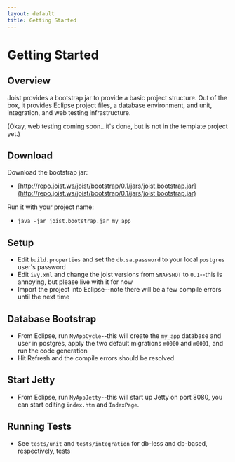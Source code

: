 ```yaml
---
layout: default
title: Getting Started
---
```


Getting Started
===============

Overview
--------

Joist provides a bootstrap jar to provide a basic project structure. Out of the box, it provides Eclipse project files, a database environment, and unit, integration, and web testing infrastructure.

(Okay, web testing coming soon...it's done, but is not in the template project yet.)

Download
--------

Download the bootstrap jar:

* [http://repo.joist.ws/joist/bootstrap/0.1/jars/joist.bootstrap.jar](http://repo.joist.ws/joist/bootstrap/0.1/jars/joist.bootstrap.jar)

Run it with your project name:

* `java -jar joist.bootstrap.jar my_app`

Setup
-----

* Edit `build.properties` and set the `db.sa.password` to your local `postgres` user's password
* Edit `ivy.xml` and change the joist versions from `SNAPSHOT` to `0.1`--this is annoying, but please live with it for now
* Import the project into Eclipse--note there will be a few compile errors until the next time

Database Bootstrap
------------------

* From Eclipse, run `MyAppCycle`--this will create the `my_app` database and user in postgres, apply the two default migrations `m0000` and `m0001`, and run the code generation
* Hit Refresh and the compile errors should be resolved

Start Jetty
-----------

* From Eclipse, run `MyAppJetty`--this will start up Jetty on port 8080, you can start editing `index.htm` and `IndexPage`.

Running Tests
-------------

* See `tests/unit` and `tests/integration` for db-less and db-based, respectively, tests

